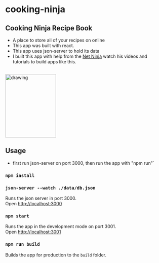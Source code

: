 # cooking-ninja

## Cooking Ninja Recipe Book

- A place to store all of your recipes on online
- This app was built with react.
- This app uses json-server to hold its data
- I built this app with help from the [Net Ninja](https://www.udemy.com/course/build-web-apps-with-react-firebase/ 'Net Ninja Youtube Channel') watch his videos and tutorials to build apps like this.

<br>
<img src="./public/favicon.ico" alt="drawing" width="160" height="200"/>

## Usage

- first run json-server on port 3000, then run the app with "npm run"`

### `npm install`

### `json-server --watch ./data/db.json`

Runs the json server in port 3000.<br>
Open [http://localhost:3000](http://localhost:3000)

### `npm start`

Runs the app in the development mode on port 3001.<br>
Open [http://localhost:3001](http://localhost:3001)

### `npm run build`

Builds the app for production to the `build` folder.<br>

